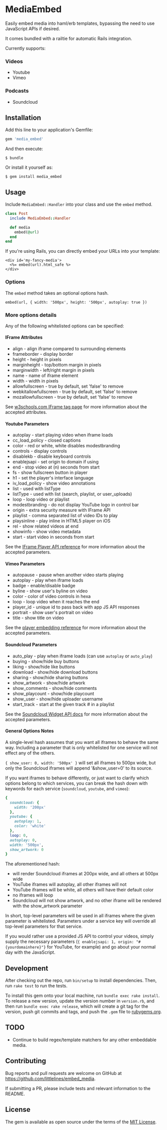 # MediaEmbed

Easily embed media into haml/erb templates, bypassing the need to use JavaScript
APIs if desired.

It comes bundled with a railtie for automatic Rails integration.

Currently supports:

### Videos

+ Youtube
+ Vimeo

### Podcasts

+ Soundcloud

## Installation

Add this line to your application's Gemfile:

```ruby
gem 'media_embed'
```

And then execute:

    $ bundle

Or install it yourself as:

    $ gem install media_embed

## Usage

Include `MediaEmbed::Handler` into your class and use the `embed` method.

```ruby
class Post
  include MediaEmbed::Handler

  def media
    embed(@url)
  end
end
```

If you're using Rails, you can directly embed your URLs into your template:

```erb
<div id='my-fancy-media'>
  <%= embed(url).html_safe %>
</div>
```

### Options

The `embed` method takes an optional options hash.

`embed(url, { width: '500px', height: '500px', autoplay: true })`

### More options details

Any of the following whitelisted options can be specified:

#### IFrame Attributes

+ align                   - align iframe compared to surrounding elements
+ frameborder             - display border
+ height                  - height in pixels
+ marginheight            - top/bottom margin in pixels
+ marginwidth             - left/right margin in pixels
+ name                    - name of iframe element
+ width                   - width in pixels
+ allowfullscreen         - true by default, set 'false' to remove
+ webkitallowfullscreen   - true by default, set 'false' to remove
+ mozallowfullscreen      - true by default, set 'false' to remove

See [w3schools.com IFrame tag page](http://www.w3schools.com/tags/tag_iframe.asp)
for more information about the accepted attributes.

#### Youtube Parameters

+ autoplay       - start playing video when iframe loads
+ cc_load_policy  - closed captions
+ color           - red or white, white disables modestbranding
+ controls        - display controls
+ disablekb       - disable keyboard controls
+ enablejsapi     - set origin to domain if using
+ end             - stop video at (n) seconds from start
+ fs              - show fullscreen button in player
+ h1              - set the player's interface language
+ iv_load_policy  - show video annotations
+ list            - used with listType
+ listType        - used with list (search, playlist, or user_uploads)
+ loop            - loop video or playlist
+ modestbranding  - do not display YouTube logo in control bar
+ origin          - extra security measure with IFrame API
+ playlist        - comma separated list of video IDs to play
+ playsinline     - play inline in HTML5 player on iOS
+ rel             - show related videos at end
+ showinfo        - show video metadata
+ start           - start video in seconds from start

See the [IFrame Player API reference](https://developers.google.com/youtube/player_parameters)
for more information about the accepted parameters.

#### Vimeo Parameters

+ autopause - pause when another video starts playing
+ autoplay  - play when iframe loads
+ badge     - enable/disable badge
+ byline    - show user's byline on video
+ color     - color of video controls in hexa
+ loop      - loop video when it reaches the end
+ player_id - unique id to pass back with app JS API responses
+ portrait  - show user's portrait on video
+ title     - show title on video

See the [player embedding reference](https://developer.vimeo.com/player/embedding)
for more information about the accepted parameters.

#### Soundcloud Parameters

+ auto\_play      - play when iframe loads (can use `autoplay` or `auto_play`)
+ buying          - show/hide buy buttons
+ liking          - show/hide like buttons
+ download        - show/hide download buttons
+ sharing         - show/hide sharing buttons
+ show_artwork    - show/hide artwork
+ show_comments   - show/hide comments
+ show_playcount  - show/hide playcount
+ show_user       - show/hide uploader username
+ start_track     - start at the given track # in a playlist

See the [Soundcloud Widget API docs](https://developers.soundcloud.com/docs/api/html5-widget#params)
for more information about the accepted parameters.

#### General Options Notes

A single-level hash assumes that you want all iframes to behave the same way.
Including a parameter that is only whitelisted for one service will not effect
any of the others.

`{ show_user: 0, width: '500px' }` will set all iframes to 500px wide, but only
the Soundcloud iframes will append '&show_user=0' to its source.

If you want iframes to behave differently, or just want to clarify which options
belong to which services, you can break the hash down with keywords for each
service (`soundcloud`, `youtube`, and `vimeo`):

```ruby
{
  soundcloud: {
    width: '200px'
  },
  youtube: {
    autoplay: 1,
    color: 'white'
  },
  loop: 0,
  autoplay: 0,
  width: '500px',
  show_artwork: 0
}
```

The aforementioned hash:

+ will render Soundcloud iframes at 200px wide, and all others at 500px wide
+ YouTube iframes will autoplay, all other iframes will not
+ YouTube iframes will be white, all others will have their default color
+ no iframes will loop
+ Soundcloud will not show artwork, and no other iframe will be rendered with
    the show_artwork parameter

In short, top-level parameters will be used in all iframes where the given
parameter is whitelisted. Parameters under a service key will override all
top-level parameters for that service.

If you would rather use a provided JS API to control your videos, simply supply
the necessary parameters (`{ enablejsapi: 1, origin: "#{yourdomainhere}"}` for
YouTube, for example) and go about your normal day with the JavaScript.

## Development

After checking out the repo, run `bin/setup` to install dependencies. Then, run
`rake test` to run the tests.

To install this gem onto your local machine, run `bundle exec rake install`. To
release a new version, update the version number in `version.rb`, and then run
`bundle exec rake release`, which will create a git tag for the version, push git
commits and tags, and push the `.gem` file
to [rubygems.org](https://rubygems.org).

## TODO

+ Continue to build regex/template matchers for any other embeddable media.

## Contributing

Bug reports and pull requests are welcome on GitHub at https://github.com/littlelines/embed_media.

If submitting a PR, please include tests and relevant information to the README.

## License

The gem is available as open source under the terms of the [MIT License](http://opensource.org/licenses/MIT).
